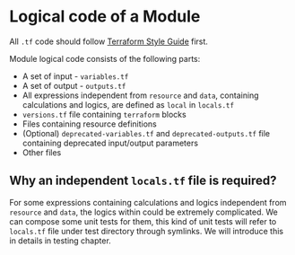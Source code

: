 # Logical code of a Module

<!-- TODO: Link will be provided after the release of Terraform Style Guide -->
All `.tf` code should follow [Terraform Style Guide]() first.

Module logical code consists of the following parts:

* A set of input - `variables.tf`
* A set of output - `outputs.tf`
* All expressions independent from `resource` and `data`, containing calculations and logics, are defined as `local` in `locals.tf`
* `versions.tf` file containing `terraform` blocks
* Files containing resource definitions
* (Optional) `deprecated-variables.tf` and `deprecated-outputs.tf` file containing deprecated input/output parameters
* Other files

## Why an independent `locals.tf` file is required?

For some expressions containing calculations and logics independent from `resource` and `data`, the logics within could be extremely complicated. We can compose some unit tests for them, this kind of unit tests will refer to `locals.tf` file under test directory through symlinks. We will introduce this in details in testing chapter.